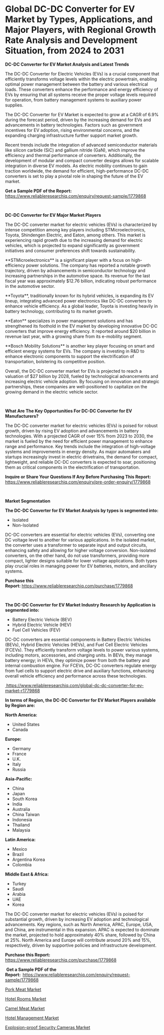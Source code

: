 <p><h1>Global DC-DC Converter for EV Market by Types, Applications, and Major Players, with Regional Growth Rate Analysis and Development Situation, from 2024 to 2031</h1></p><p><strong>DC-DC Converter for EV Market Analysis and Latest Trends</strong></p>
<p><p>The DC-DC Converter for Electric Vehicles (EVs) is a crucial component that efficiently transforms voltage levels within the electric powertrain, enabling optimal power management between the battery and various electrical loads. These converters enhance the performance and energy efficiency of EVs by ensuring that all systems receive the proper voltage levels required for operation, from battery management systems to auxiliary power supplies.</p><p>The DC-DC Converter for EV Market is expected to grow at a CAGR of 6.9% during the forecast period, driven by the increasing demand for EVs and advancements in battery technologies. Factors such as government incentives for EV adoption, rising environmental concerns, and the expanding charging infrastructure further support market growth. </p><p>Recent trends include the integration of advanced semiconductor materials like silicon carbide (SiC) and gallium nitride (GaN), which improve the efficiency and thermal performance of converters. Additionally, the development of modular and compact converter designs allows for scalable integration in diverse EV models. As electric mobility continues to gain traction worldwide, the demand for efficient, high-performance DC-DC converters is set to play a pivotal role in shaping the future of the EV market.</p></p>
<p><strong>Get a Sample PDF of the Report:&nbsp;</strong> <a href="https://www.reliableresearchiq.com/enquiry/request-sample/1779868?utm_campaign=1088&utm_medium=2&utm_source=Github&utm_content=ia&utm_term=09102024&utm_id=dc-dc-converter-for-ev">https://www.reliableresearchiq.com/enquiry/request-sample/1779868</a></p>
<p>&nbsp;</p>
<p><strong>DC-DC Converter for EV Major Market Players</strong></p>
<p><p>The DC-DC converter market for electric vehicles (EVs) is characterized by intense competition among key players including STMicroelectronics, Toyota, Shindengen Electric, and Eaton, among others. This market is experiencing rapid growth due to the increasing demand for electric vehicles, which is projected to expand significantly as government initiatives and consumer preferences shift towards sustainability.</p><p>**STMicroelectronics** is a significant player with a focus on high-efficiency power solutions. The company has reported a notable growth trajectory, driven by advancements in semiconductor technology and increasing partnerships in the automotive space. Its revenue for the last fiscal year was approximately $12.76 billion, indicating robust performance in the automotive sector.</p><p>**Toyota**, traditionally known for its hybrid vehicles, is expanding its EV lineup, integrating advanced power electronics like DC-DC converters to enhance vehicle efficiency. As a global leader, Toyota is investing heavily in battery technology, contributing to its market growth.</p><p>**Eaton** specializes in power management solutions and has strengthened its foothold in the EV market by developing innovative DC-DC converters that improve energy efficiency. It reported around $20 billion in revenue last year, with a growing share from its e-mobility segment.</p><p>**Bosch Mobility Solutions** is another key player focusing on smart and efficient energy systems for EVs. The company is investing in R&D to enhance electronic components to support the electrification of transportation, bolstering its competitive position.</p><p>Overall, the DC-DC converter market for EVs is projected to reach a valuation of $27 billion by 2028, fueled by technological advancements and increasing electric vehicle adoption. By focusing on innovation and strategic partnerships, these companies are well-positioned to capitalize on the growing demand in the electric vehicle sector.</p></p>
<p>&nbsp;</p>
<p><strong>What Are The Key Opportunities For DC-DC Converter for EV Manufacturers?</strong></p>
<p><p>The DC-DC converter market for electric vehicles (EVs) is poised for robust growth, driven by rising EV adoption and advancements in battery technologies. With a projected CAGR of over 15% from 2023 to 2030, the market is fueled by the need for efficient power management to enhance range and performance. Key trends include the integration of high-voltage systems and improvements in energy density. As major automakers and startups increasingly invest in electric drivetrains, the demand for compact, lightweight, and reliable DC-DC converters is expected to soar, positioning them as critical components in the electrification of transportation.</p></p>
<p><strong>Inquire or Share Your Questions If Any Before Purchasing This Report:</strong> <a href="https://www.reliableresearchiq.com/enquiry/pre-order-enquiry/1779868?utm_campaign=1088&utm_medium=2&utm_source=Github&utm_content=ia&utm_term=09102024&utm_id=dc-dc-converter-for-ev">https://www.reliableresearchiq.com/enquiry/pre-order-enquiry/1779868</a></p>
<p>&nbsp;</p>
<p><strong>Market Segmentation</strong></p>
<p><strong>The DC-DC Converter for EV Market Analysis by types is segmented into:</strong></p>
<p><ul><li>Isolated</li><li>Non-Isolated</li></ul></p>
<p><p>DC-DC converters are essential for electric vehicles (EVs), converting one DC voltage level to another for various applications. In the isolated market, the converter uses a transformer to separate input and output circuits, enhancing safety and allowing for higher voltage conversion. Non-isolated converters, on the other hand, do not use transformers, providing more compact, lighter designs suitable for lower voltage applications. Both types play crucial roles in managing power for EV batteries, motors, and ancillary systems.</p></p>
<p><strong>Purchase this Report:&nbsp;</strong><a href="https://www.reliableresearchiq.com/purchase/1779868?utm_campaign=1088&utm_medium=2&utm_source=Github&utm_content=ia&utm_term=09102024&utm_id=dc-dc-converter-for-ev">https://www.reliableresearchiq.com/purchase/1779868</a></p>
<p>&nbsp;</p>
<p><strong>The DC-DC Converter for EV Market Industry Research by Application is segmented into:</strong></p>
<p><ul><li>Battery Electric Vehicle (BEV)</li><li>Hybrid Electric Vehicle (HEV)</li><li>Fuel Cell Vehicles (FEV)</li></ul></p>
<p><p>DC-DC converters are essential components in Battery Electric Vehicles (BEVs), Hybrid Electric Vehicles (HEVs), and Fuel Cell Electric Vehicles (FCEVs). They efficiently transform voltage levels to power various systems, including motors, accessories, and charging units. In BEVs, they manage battery energy; in HEVs, they optimize power from both the battery and internal combustion engine. For FCEVs, DC-DC converters regulate energy from fuel cells to support electric drive and auxiliary functions, enhancing overall vehicle efficiency and performance across these technologies.</p></p>
<p><a href="https://www.reliableresearchiq.com/global-dc-dc-converter-for-ev-market-r1779868?utm_campaign=1088&utm_medium=2&utm_source=Github&utm_content=ia&utm_term=09102024&utm_id=dc-dc-converter-for-ev">&nbsp;https://www.reliableresearchiq.com/global-dc-dc-converter-for-ev-market-r1779868</a></p>
<p><strong>In terms of Region, the DC-DC Converter for EV Market Players available by Region are:</strong></p>
<p>
    <p> <strong> North America: </strong>
        <ul>
            <li>United States</li>
            <li>Canada</li>
        </ul>
        </p> 
    <p> <strong> Europe: </strong>
        <ul>
            <li>Germany</li>
            <li>France</li>
            <li>U.K.</li>
            <li>Italy</li>
            <li>Russia</li>
        </ul>
        </p> 
    <p> <strong> Asia-Pacific: </strong>
        <ul>
            <li>China</li>
            <li>Japan</li>
            <li>South Korea</li>
            <li>India</li>
            <li>Australia</li>
            <li>China Taiwan</li>
            <li>Indonesia</li>
            <li>Thailand</li>
            <li>Malaysia</li>
        </ul>
        </p> 
    <p> <strong> Latin America: </strong>
        <ul>
            <li>Mexico</li>
            <li>Brazil</li>
            <li>Argentina Korea</li>
            <li>Colombia</li>
        </ul>
        </p> 
    <p> <strong> Middle East & Africa: </strong>
        <ul>
            <li>Turkey</li>
            <li>Saudi</li>
            <li>Arabia</li>
            <li>UAE</li>
            <li>Korea</li>
        </ul>
    </p>
    </p>
<p><p>The DC-DC converter market for electric vehicles (EVs) is poised for substantial growth, driven by increasing EV adoption and technological advancements. Key regions, such as North America, APAC, Europe, USA, and China, are instrumental in this expansion. APAC is expected to dominate the market, projected to hold approximately 40% share, followed by China at 25%. North America and Europe will contribute around 20% and 15%, respectively, driven by supportive policies and infrastructure development.</p></p>
<p><strong>Purchase this Report: </strong><a href="https://www.reliableresearchiq.com/purchase/1779868?utm_campaign=1088&utm_medium=2&utm_source=Github&utm_content=ia&utm_term=09102024&utm_id=dc-dc-converter-for-ev">https://www.reliableresearchiq.com/purchase/1779868</a></p>
<p>&nbsp;<strong>Get a Sample PDF of the Report:&nbsp;&nbsp;</strong><a href="https://www.reliableresearchiq.com/enquiry/request-sample/1779868?utm_campaign=1088&utm_medium=2&utm_source=Github&utm_content=ia&utm_term=09102024&utm_id=dc-dc-converter-for-ev">https://www.reliableresearchiq.com/enquiry/request-sample/1779868</a></p>
<p><strong></strong></p>
<p><p><a href="https://issuu.com/reportprime-2/docs/pork-meat-market-size-2030.pptx_2d0da8c34a5fa2?utm_campaign=1088&utm_medium=2&utm_source=Github&utm_content=ia&utm_term=09102024&utm_id=dc-dc-converter-for-ev">Pork Meat Market</a></p><p><a href="https://www.linkedin.com/pulse/strategic-roadmap-success-global-hotel-rooms-market-analysis-mv6lf?utm_campaign=1088&utm_medium=2&utm_source=Github&utm_content=ia&utm_term=09102024&utm_id=dc-dc-converter-for-ev">Hotel Rooms Market</a></p><p><a href="https://issuu.com/reportprime-2/docs/camel-meat-market-size-2030.pptx_9d25df34cf3ec3?utm_campaign=1088&utm_medium=2&utm_source=Github&utm_content=ia&utm_term=09102024&utm_id=dc-dc-converter-for-ev">Camel Meat Market</a></p><p><a href="https://www.linkedin.com/pulse/hotel-management-market-refracting-trends-consumer-behaviors-wsfsf?utm_campaign=1088&utm_medium=2&utm_source=Github&utm_content=ia&utm_term=09102024&utm_id=dc-dc-converter-for-ev">Hotel Management Market</a></p><p><a href="https://github.com/hobinogaldacor/Market-Research-Report-List-1/blob/main/explosion-proof-security-cameras-market.md?utm_campaign=1088&utm_medium=2&utm_source=Github&utm_content=ia&utm_term=09102024&utm_id=dc-dc-converter-for-ev">Explosion-proof Security Cameras Market</a></p></p>